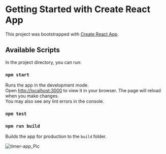 # Getting Started with Create React App

This project was bootstrapped with [Create React App](https://github.com/facebook/create-react-app).

## Available Scripts
In the project directory, you can run:
### `npm start`
Runs the app in the development mode.\
Open [http://localhost:3000](http://localhost:3000) to view it in your browser.
The page will reload when you make changes.\
You may also see any lint errors in the console.
### `npm test`

### `npm run build`
Builds the app for production to the `build` folder.



![timer-app_Pic](https://user-images.githubusercontent.com/66909138/163714667-1f212a96-50f1-4409-86f4-ff5194baa5a5.PNG)
